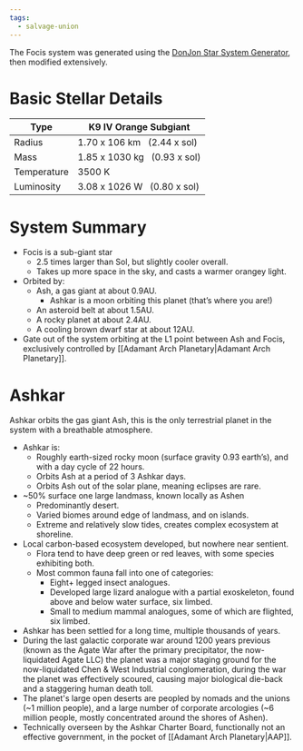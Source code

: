 ```yaml
---
tags:
  - salvage-union
---
```


The Focis system was generated using the [DonJon Star System Generator](https://donjon.bin.sh/scifi/system/), then modified extensively.

# Basic Stellar Details

|Type|K9 IV Orange Subgiant|
|---|---|
|Radius|1.70 x 106 km   (2.44 x sol)|
|Mass|1.85 x 1030 kg   (0.93 x sol)|
|Temperature|3500 K|
|Luminosity|3.08 x 1026 W   (0.80 x sol)|

# System Summary
- Focis is a sub-giant star
	- 2.5 times larger than Sol, but slightly cooler overall.
	- Takes up more space in the sky, and casts a warmer orangey light.
- Orbited by:
	- Ash, a gas giant at about 0.9AU.
		- Ashkar is a moon orbiting this planet (that’s where you are!)
	- An asteroid belt at about 1.5AU.
	- A rocky planet at about 2.4AU.
	- A cooling brown dwarf star at about 12AU.
- Gate out of the system orbiting at the L1 point between Ash and Focis, exclusively controlled by [[Adamant Arch Planetary|Adamant Arch Planetary]].

# Ashkar
Ashkar orbits the gas giant Ash, this is the only terrestrial planet in the system with a breathable atmosphere.

- Ashkar is:
	- Roughly earth-sized rocky moon (surface gravity 0.93 earth’s), and with a day cycle of 22 hours.
	- Orbits Ash at a period of 3 Ashkar days.
	- Orbits Ash out of the solar plane, meaning eclipses are rare.
- ~50% surface one large landmass, known locally as Ashen
	- Predominantly desert.
	- Varied biomes around edge of landmass, and on islands.
    - Extreme and relatively slow tides, creates complex ecosystem at shoreline.
- Local carbon-based ecosystem developed, but nowhere near sentient.
    - Flora tend to have deep green or red leaves, with some species exhibiting both.
    - Most common fauna fall into one of categories:
	    - Eight+ legged insect analogues.
	    - Developed large lizard analogue with a partial exoskeleton, found above and below water surface, six limbed.
	    - Small to medium mammal analogues, some of which are flighted, six limbed.
- Ashkar has been settled for a long time, multiple thousands of years.
- During the last galactic corporate war around 1200 years previous (known as the Agate War after the primary precipitator, the now-liquidated Agate LLC) the planet was a major staging ground for the now-liquidated Chen & West Industrial conglomeration, during the war the planet was effectively scoured, causing major biological die-back and a staggering human death toll.
- The planet's large open deserts are peopled by nomads and the unions (~1 million people), and a large number of corporate arcologies (~6 million people, mostly concentrated around the shores of Ashen).
- Technically overseen by the Ashkar Charter Board, functionally not an effective government, in the pocket of [[Adamant Arch Planetary|AAP]].